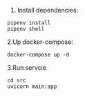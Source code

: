 1. Install dependencies:

```
pipenv install
pipenv shell
```

2.Up docker-compose:

```
docker-compose up -d
```
3.Run servcie
```
cd src
uvicorn main:app 
